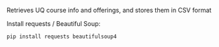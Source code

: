 Retrieves UQ course info and offerings, and stores them in CSV format

Install requests / Beautiful Soup:

`pip install requests beautifulsoup4`
